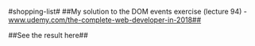 #shopping-list#
##My solution to the DOM events exercise (lecture 94) - www.udemy.com/the-complete-web-developer-in-2018##

##See the result here##
